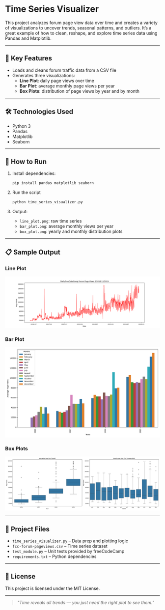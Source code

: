 # Time Series Visualizer

This project analyzes forum page view data over time and creates a variety of visualizations to uncover trends, seasonal patterns, and outliers. It’s a great example of how to clean, reshape, and explore time series data using Pandas and Matplotlib.

---

## 🔹 Key Features

- Loads and cleans forum traffic data from a CSV file
- Generates three visualizations:
  - **Line Plot**: daily page views over time
  - **Bar Plot**: average monthly page views per year
  - **Box Plots**: distribution of page views by year and by month

---

## 🛠️ Technologies Used 

- Python 3
- Pandas
- Matplotlib
- Seaborn

---

## 🚀 How to Run

1. Install dependencies:
   ```bash
   pip install pandas matplotlib seaborn

2. Run the script
   ```bash
   python time_series_visualizer.py
   ```

3. Output:
   - `line_plot.png`: raw time series
   - `bar_plot.png`: average monthly views per year
   - `box_plot.png`: yearly and monthly distribution plots

---

## 📋 Sample Output

### Line Plot  
![Line Plot](./line_plot.png)

### Bar Plot  
![Bar Plot](./bar_plot.png)

### Box Plots  
![Box Plot](./box_plot.png)

---

## 📎 Project Files

- `time_series_visualizer.py` – Data prep and plotting logic
- `fcc-forum-pageviews.csv` – Time series dataset
- `test_module.py` – Unit tests provided by freeCodeCamp
- `requirements.txt` – Python dependencies

---

## 📄 License

This project is licensed under the MIT License.

---

> *"Time reveals all trends — you just need the right plot to see them."*
```

